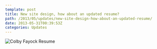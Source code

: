 ```yaml
---
template: post
title: New site design, how about an updated resume?
path: /2013/05/updates/new-site-design-how-about-an-updated-resume/
date: 2013-05-31T00:39:53Z
categories: Updates
---
```

![Colby Fayock Resume](https://cdn.fay.io/images/2013/colby-fayock-front-end-development-web-design-resume.png)